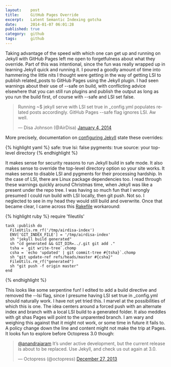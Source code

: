 ```yaml
---
layout:    post
title:     GitHub Pages Override
excerpt:   Latent Semantic Indexing gotcha
date:      2014-01-07 06:01:28
published: true
category:  github
tags:      github
---
```


Taking advantage of the speed with which one can get up and running on Jekyll with GitHub Pages left me open to forgetfulness about what they override. Part of this was intentional, since the fun was really wrapped up in learning Jekyll quick and running it. I poured a goodly amount of time into hammering the little nits I thought were getting in the way of getting LSI to publish related\_posts to GitHub Pages using the Jekyll plugin. I had seen warnings about their use of --safe on build, with conflicting advice elsewhere that you can still run plugins and publish the output as long as you run the build first, of course with --safe and LSI set false.

<blockquote class="twitter-tweet" lang="en"><p>Running ~$ jekyll serve with LSI set true in _config.yml populates related posts accordingly. GitHub Pages --safe flag ignores LSI. Aw well.</p>&mdash; Disa Johnson (@AirDisa) <a href="https://twitter.com/AirDisa/statuses/419608370455117824">January 4, 2014</a></blockquote>

More precisely, documentation on [configuring Jekyll][config-jekyll] state these overrides:

{% highlight yaml %}
safe: true
lsi: false
pygments: true
source: your top-level directory
{% endhighlight %}

It makes sense for security reasons to run Jekyll build in safe mode. It also makes sense to override the top-level directory option so your site works. It makes sense to disable LSI and pygments for their processing hardship. In the case of LSI, there are Linux package dependencies too. I read through these warnings quickly around Christmas time, when Jekyll was like a present under the repo tree. I was having so much fun that I wrongly presumed I could run build with LSI locally, then git push. Not so. I neglected to see in my head they would still build and overwrite. Once that became clear, I came across this [Rakefile][rakefile] workaround:

{% highlight ruby %}
require 'fileutils'

    task :publish do
      FileUtils.rm_rf('/tmp/airdisa-index')
      ENV['GIT_INDEX_FILE'] = '/tmp/airdisa-index'
      sh "jekyll build generated"
      sh "cd generated && GIT_DIR=../.git git add ."
      tsha = `git write-tree`.chomp
      csha = `echo 'updated' | git commit-tree #{tsha}`.chomp
      sh "git update-ref refs/heads/master #{csha}"
      FileUtils.rm_rf("generated")
      sh "git push -f origin master"
    end
{% endhighlight %}

This looks like some serpentine fun! I edited to add a build directive and removed the --lsi flag, since I presume having LSI set true in \_config.yml should naturally work. I have not yet tried this. I marvel at the possibilities of which this is one. The idea centers around a forced push with an alternate index and branch with a local LSI build to a generated folder. It also meddles with git shas Pages will point to the unparented branch. I am wary and weighing this against that it might not work, or some time in future it fails to. A policy change down the line and content might not make the trip at Pages. It looks fun to explore before Octopress 3.0 though:

<blockquote class="twitter-tweet" lang="en"><p><a href="https://twitter.com/anandrajaram">@anandrajaram</a> It’s under active development, but the current release is about to be replaced. Use Jekyll, and check us out again at 3.0.</p>&mdash; Octopress (@octopress) <a href="https://twitter.com/octopress/statuses/416396115861585920">December 27, 2013</a></blockquote>
<script async src="//platform.twitter.com/widgets.js" charset="utf-8"></script>

[rakefile]: http://www.trottercashion.com/2011/04/11/use-git-plumbing-for-more-awesome-github-pages.html
[config-jekyll]: https://help.github.com/articles/using-jekyll-with-pages#configuring-jekyll
